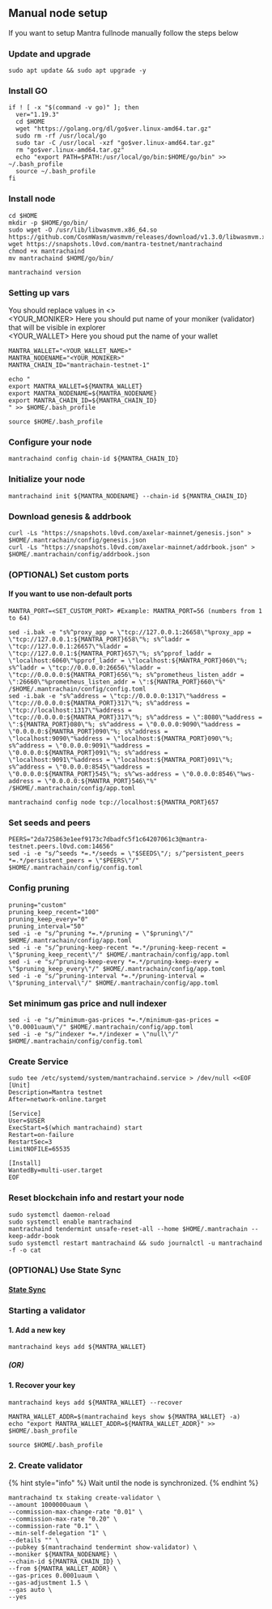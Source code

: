 ## Manual node setup
If you want to setup Mantra fullnode manually follow the steps below

### Update and upgrade
```
sudo apt update && sudo apt upgrade -y
```

### Install GO
```
if ! [ -x "$(command -v go)" ]; then
  ver="1.19.3"
  cd $HOME
  wget "https://golang.org/dl/go$ver.linux-amd64.tar.gz"
  sudo rm -rf /usr/local/go
  sudo tar -C /usr/local -xzf "go$ver.linux-amd64.tar.gz"
  rm "go$ver.linux-amd64.tar.gz"
  echo "export PATH=$PATH:/usr/local/go/bin:$HOME/go/bin" >> ~/.bash_profile
  source ~/.bash_profile
fi
```

### Install node
```
cd $HOME
mkdir -p $HOME/go/bin/
sudo wget -O /usr/lib/libwasmvm.x86_64.so https://github.com/CosmWasm/wasmvm/releases/download/v1.3.0/libwasmvm.x86_64.so
wget https://snapshots.l0vd.com/mantra-testnet/mantrachaind
chmod +x mantrachaind
mv mantrachaind $HOME/go/bin/

mantrachaind version
```


### Setting up vars
You should replace values in <> <br />
<YOUR_MONIKER> Here you should put name of your moniker (validator) that will be visible in explorer <br />
<YOUR_WALLET> Here you shoud put the name of your wallet

```
MANTRA_WALLET="<YOUR_WALLET_NAME>"
MANTRA_NODENAME="<YOUR_MONIKER>"
MANTRA_CHAIN_ID="mantrachain-testnet-1"
```

```
echo "
export MANTRA_WALLET=${MANTRA_WALLET}
export MANTRA_NODENAME=${MANTRA_NODENAME}
export MANTRA_CHAIN_ID=${MANTRA_CHAIN_ID}
" >> $HOME/.bash_profile

source $HOME/.bash_profile
```


### Configure your node
```
mantrachaind config chain-id ${MANTRA_CHAIN_ID}
```

### Initialize your node
```
mantrachaind init ${MANTRA_NODENAME} --chain-id ${MANTRA_CHAIN_ID}
```

### Download genesis & addrbook
```
curl -Ls "https://snapshots.l0vd.com/axelar-mainnet/genesis.json" > $HOME/.mantrachain/config/genesis.json
curl -Ls "https://snapshots.l0vd.com/axelar-mainnet/addrbook.json" > $HOME/.mantrachain/config/addrbook.json
```

### (OPTIONAL) Set custom ports

#### If you want to use non-default ports
```
MANTRA_PORT=<SET_CUSTOM_PORT> #Example: MANTRA_PORT=56 (numbers from 1 to 64)
```
```
sed -i.bak -e "s%^proxy_app = \"tcp://127.0.0.1:26658\"%proxy_app = \"tcp://127.0.0.1:${MANTRA_PORT}658\"%; s%^laddr = \"tcp://127.0.0.1:26657\"%laddr = \"tcp://127.0.0.1:${MANTRA_PORT}657\"%; s%^pprof_laddr = \"localhost:6060\"%pprof_laddr = \"localhost:${MANTRA_PORT}060\"%; s%^laddr = \"tcp://0.0.0.0:26656\"%laddr = \"tcp://0.0.0.0:${MANTRA_PORT}656\"%; s%^prometheus_listen_addr = \":26660\"%prometheus_listen_addr = \":${MANTRA_PORT}660\"%" /$HOME/.mantrachain/config/config.toml
sed -i.bak -e "s%^address = \"tcp://0.0.0.0:1317\"%address = \"tcp://0.0.0.0:${MANTRA_PORT}317\"%; s%^address = \"tcp://localhost:1317\"%address = \"tcp://0.0.0.0:${MANTRA_PORT}317\"%; s%^address = \":8080\"%address = \":${MANTRA_PORT}080\"%; s%^address = \"0.0.0.0:9090\"%address = \"0.0.0.0:${MANTRA_PORT}090\"%; s%^address = \"localhost:9090\"%address = \"localhost:${MANTRA_PORT}090\"%; s%^address = \"0.0.0.0:9091\"%address = \"0.0.0.0:${MANTRA_PORT}091\"%; s%^address = \"localhost:9091\"%address = \"localhost:${MANTRA_PORT}091\"%; s%^address = \"0.0.0.0:8545\"%address = \"0.0.0.0:${MANTRA_PORT}545\"%; s%^ws-address = \"0.0.0.0:8546\"%ws-address = \"0.0.0.0:${MANTRA_PORT}546\"%" /$HOME/.mantrachain/config/app.toml
```
```
mantrachaind config node tcp://localhost:${MANTRA_PORT}657
```

### Set seeds and peers
```
PEERS="2da725863e1eef9173c7dbadfc5f1c64207061c3@mantra-testnet.peers.l0vd.com:14656"
sed -i -e "s/^seeds *=.*/seeds = \"$SEEDS\"/; s/^persistent_peers *=.*/persistent_peers = \"$PEERS\"/" $HOME/.mantrachain/config/config.toml
```

### Config pruning
```
pruning="custom"
pruning_keep_recent="100"
pruning_keep_every="0"
pruning_interval="50"
sed -i -e "s/^pruning *=.*/pruning = \"$pruning\"/" $HOME/.mantrachain/config/app.toml
sed -i -e "s/^pruning-keep-recent *=.*/pruning-keep-recent = \"$pruning_keep_recent\"/" $HOME/.mantrachain/config/app.toml
sed -i -e "s/^pruning-keep-every *=.*/pruning-keep-every = \"$pruning_keep_every\"/" $HOME/.mantrachain/config/app.toml
sed -i -e "s/^pruning-interval *=.*/pruning-interval = \"$pruning_interval\"/" $HOME/.mantrachain/config/app.toml
```

### Set minimum gas price and null indexer
```
sed -i -e "s/^minimum-gas-prices *=.*/minimum-gas-prices = \"0.0001uaum\"/" $HOME/.mantrachain/config/app.toml
sed -i -e "s/^indexer *=.*/indexer = \"null\"/" $HOME/.mantrachain/config/config.toml
```

### Create Service
```
sudo tee /etc/systemd/system/mantrachaind.service > /dev/null <<EOF
[Unit]
Description=Mantra testnet
After=network-online.target

[Service]
User=$USER
ExecStart=$(which mantrachaind) start
Restart=on-failure
RestartSec=3
LimitNOFILE=65535

[Install]
WantedBy=multi-user.target
EOF
```

### Reset blockchain info and restart your node
```
sudo systemctl daemon-reload
sudo systemctl enable mantrachaind
mantrachaind tendermint unsafe-reset-all --home $HOME/.mantrachain --keep-addr-book
sudo systemctl restart mantrachaind && sudo journalctl -u mantrachaind -f -o cat
```

### (OPTIONAL) Use State Sync

#### [State Sync]()


### Starting a validator

#### 1. Add a new key
```
mantrachaind keys add ${MANTRA_WALLET}
```
##### (OR)

#### 1. Recover your key
```
mantrachaind keys add ${MANTRA_WALLET} --recover
```

```
MANTRA_WALLET_ADDR=$(mantrachaind keys show ${MANTRA_WALLET} -a)
echo "export MANTRA_WALLET_ADDR=${MANTRA_WALLET_ADDR}" >> $HOME/.bash_profile

source $HOME/.bash_profile
```


### 2. Create validator

{% hint style="info" %}
Wait until the node is synchronized.
{% endhint %}

```
mantrachaind tx staking create-validator \
--amount 1000000uaum \
--commission-max-change-rate "0.01" \
--commission-max-rate "0.20" \
--commission-rate "0.1" \
--min-self-delegation "1" \
--details "" \
--pubkey $(mantrachaind tendermint show-validator) \
--moniker ${MANTRA_NODENAME} \
--chain-id ${MANTRA_CHAIN_ID} \
--from ${MANTRA_WALLET_ADDR} \
--gas-prices 0.0001uaum \
--gas-adjustment 1.5 \
--gas auto \
--yes
```

